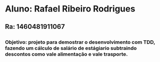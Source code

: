 <h1>Aluno: Rafael Ribeiro Rodrigues</h1>
<h2>Ra: 1460481911067<h2>
<h3>Objetivo: projeto para demostrar o desenvolvimento com TDD, fazendo um cálculo de salário de estágiario subtraindo descontos como vale alimentação e vale trasporte.</h3>
